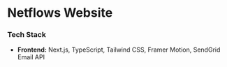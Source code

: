 # Netflows Website
### Tech Stack
- **Frontend:** Next.js, TypeScript, Tailwind CSS, Framer Motion, SendGrid Email API
